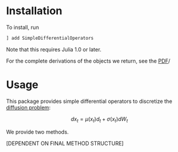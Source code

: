 Installation
==============

To install, run
```julia
] add SimpleDifferentialOperators
```

Note that this requires Julia 1.0 or later.

For the complete derivations of the objects we return, see the [PDF](../tex/derivation.pdf)/

Usage
==========

This package provides simple differential operators to discretize the [diffusion problem](www.princeton.edu/~moll/HACTproject/option_simple.pdf):

```math
d x_t = \mu(x_t) d_t + \sigma(x_t)d W_t
```

We provide two methods.

[DEPENDENT ON FINAL METHOD STRUCTURE]
